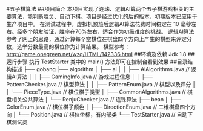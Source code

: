 #五子棋算法
##项目简介
本项目实现了连珠、逻辑AI算两个五子棋游戏相关的主要算法，能判断胜负、自动下棋。项目是经过优化的后的版本，初期版本已应用于生产项目中。
在测试过程中，虚拟机预热后逻辑AI算法花费时间稳定在 10 毫秒左右。经多个朋友验证，胜率在70%左右，适合作为初级难度的挑战。
逻辑AI算法参考了网上的思路，通过计算每个空棋位在棋盘四个方向上产生的棋型来评定分数，选举分数最高的棋位作为计算结果。
棋型参考：<http://game.onegreen.net/wzq/HTML/142336.html>
##环境及依赖
Jdk 1.8
##运行步骤
执行 TestStarter 类中的 main() 方法即可在控制台看到效果
##目录结构描述
├── gobang
    ├── algorithm
    │   ├── ai
    │   │   ├── AiAlgorithms.java           // 逻辑AI算法
    │   │   ├── GamingInfo.java             // 游戏过程信息
    │   │   ├── PatternChecker.java         // 棋型算法
    │   │   ├── PatternEnum.java            // 棋型以及评分
    │   │   └── PieceType.java              // 棋位棋子类型
    │   ├── CommonAlgorithms.java           // 棋盘相关公共算法
    │   └── RenjuChecker.java               // 连珠算法
    ├── bean
    │   ├── ColorEnum.java                  // 棋位棋子颜色
    │   ├── DirectionEnum.java              // 二维棋盘四个方向
    │   └── Position.java                   // 棋位坐标，有内部类
    └── TestStarter.java                    // 自动下棋测试类